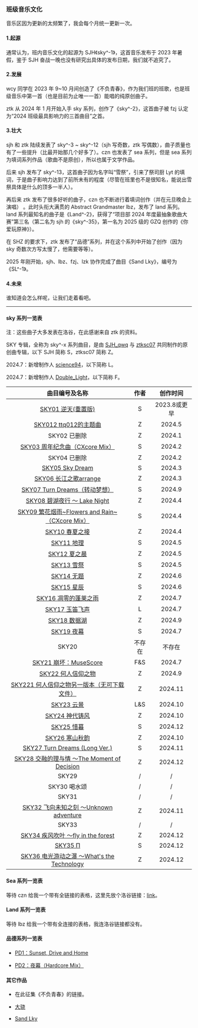 ### 班级音乐文化

音乐区因为更新的太频繁了，我会每个月统一更新一次。

#### 1.起源

通常认为，班内音乐文化的起源为 SJH《sky^-1》，这首音乐发布于 2023 年暑假，鉴于 SJH 奋战一晚也没有研究出具体的发布日期，我们就不追究了。

#### 2.发展

wcy 同学在 2023 年 9~10 月间创造了《不负青春》，作为我们班的班歌，也是班级音乐中第一首（也是目前为止唯一一首）能唱的纯原创曲子。

ztk 从 2024 年 1 月开始入手 sky 系列，创作了《sky^-2》，这首曲子被 fzj 认定为“2024 班级最具影响力的三首曲目”之首。

#### 3.壮大

sjh 和 ztk 陆续发表了 sky^-3 ~ sky^-12（sjh 写奇数，ztk 写偶数），曲子质量也有了一些提升（比最开始那几个好多了）。czn 也发表了 sea 系列，但是 sea 系列为填词系列作品（歌曲不是原创），所以也属于文学作品。

后来 sjh 发布了 sky^-13，这首曲子因为名字叫“雪祭”，引来了祭司厨 Lyt 的填词，于是曲子影响力达到了前所未有的程度（尽管在班里也不是很知名，能说出雪祭具体是什么的顶多一半人）。

再后来 ztk 发布了很多好听的曲子，czn 也不断进行着填词创作（并在元旦晚会上演唱） 。此时头衔大满贯的 Abstract Grandmaster lbz，发布了 land 系列。land 系列最知名的曲子是《Land^-2》，获得了“项目部 2024 年度最抽象歌曲大赛”第三名（第二名为 sjh 的《sky^-35》，第一名为 2025 级的 GZQ 创作的《你爱玩原神》）。

在 SHZ 的要求下，ztk 发布了“品德”系列，并在这个系列中开始了创作（因为 sky 奇数次方写太慢了，他需要等等）。

2025 年刚开始，sjh、lbz、fzj、lzk 协作完成了曲目《Sand Lky》，编号为《SL^-1》。

#### 4.未来

谁知道会怎么样呢，让我们走着看吧。

_____

#### sky 系列一览表

注：这些曲子大多发表在洛谷，在此感谢来自 ztk 的资料。

SKY 专辑，全称为 sky^-x 系列曲目，是由 [SJH_qwq](https://www.luogu.com.cn/user/761125) 与 [ztksc07](https://www.luogu.com.cn/user/711859) 共同制作的原创曲专辑，以下 SJH 简称 S，ztksc07 简称 Z。

2024.7：新增制作人 [science94](https://www.luogu.com.cn/user/1099083)，以下简称 L。

2024.7：新增制作人 [Double_Light](https://www.luogu.com.cn/user/761137)，以下简称 F。

|                        曲目编号及名称                        |  作者  |   创作时间   |
| :----------------------------------------------------------: | :----: | :----------: |
| [SKY01 逆天(重置版)](https://www.luogu.com.cn/problem/U321043) |   S    | 2023.8或更早 |
| [SKY012 ttq012的主题曲](https://www.luogu.com.cn/problem/U429283) |   Z    |    2024.5    |
|                         SKY02 已删除                         |   Z    |    2024.1    |
| [SKY03 周年纪念曲（CXcore Mix）](https://www.luogu.com.cn/problem/U409395) |   S    |    2024.2    |
|                         SKY04 已删除                         |   Z    |    2024.2    |
| [SKY05 Sky Dream](https://www.luogu.com.cn/problem/U417649)  |   S    |    2024.3    |
| [SKY06 长江之歌arrange](https://www.luogu.com.cn/problem/U416106) |   Z    |    2024.3    |
| [SKY07 Turn Dreams（转动梦想）](https://www.luogu.com.cn/problem/U477503) |   S    |    2024.9    |
| [SKY08 碧湖夜行 ～ Lake Night](https://www.luogu.com.cn/problem/U419781) |   Z    |    2024.4    |
| [SKY09 繁花烟雨~Flowers and Rain~（CXcore Mix）](https://www.luogu.com.cn/problem/U425357) |   S    |    2024.4    |
|  [SKY10 春夏之接](https://www.luogu.com.cn/problem/U424381)  |   Z    |    2024.4    |
|    [SKY11 地理](https://www.luogu.com.cn/problem/U428482)    |   S    |    2024.5    |
|   [SKY12 夏之晨](https://www.luogu.com.cn/problem/U429841)   |   Z    |    2024.5    |
|    [SKY13 雪祭](https://www.luogu.com.cn/problem/U433638)    |   S    |    2024.5    |
|    [SKY14 无题](https://www.luogu.com.cn/problem/U441411)    |   Z    |    2024.6    |
|    [SKY15 星辰](https://www.luogu.com.cn/problem/U443804)    |   S    |    2024.6    |
| [SKY16 凋零的蓬莱之雨](https://www.luogu.com.cn/problem/U454760) |   Z    |    2024.7    |
|  [SKY17 玉笛飞声](https://www.luogu.com.cn/problem/U453763)  |   L    |    2024.7    |
|   [SKY18 数据湖](https://www.luogu.com.cn/problem/U479744)   |   Z    |    2024.9    |
|    [SKY19 夜幕](https://www.luogu.com.cn/problem/U455183)    |   S    |    2024.7    |
|                            SKY20                             | 不存在 |    不存在    |
| [SKY21 崩坏：MuseScore](https://www.luogu.com.cn/problem/U455407) |  F&S   |    2024.7    |
| [SKY22 何人信仰之物](https://www.luogu.com.cn/problem/U475527) |   Z    |    2024.9    |
| [SKY221 何人信仰之物另一版本（无可下载文件）](https://www.luogu.com.cn/problem/U508857) |   Z    |   2024.11    |
|    [SKY23 云景](https://www.luogu.com.cn/problem/U493832)    |  L&S   |   2024.10    |
|  [SKY24 神代铸风](https://www.luogu.com.cn/problem/U489321)  |   Z    |   2024.10    |
|    [SKY25 惜暮](https://www.luogu.com.cn/problem/U515491)    |   S    |   2024.12    |
|  [SKY26 寒山秋韵](https://www.luogu.com.cn/problem/U491531)  |   Z    |   2024.10    |
| [SKY27 Turn Dreams (Long Ver.)](https://www.luogu.com.cn/problem/U505897) |   S    |   2024.11    |
| [SKY28 交融的理与情 ～The Moment of Decision](https://www.luogu.com.cn/problem/U511379) |   Z    |   2024.12    |
|                            SKY29                             |   /    |      /       |
|                         SKY30 喝水颂                         |   /    |      /       |
|                            SKY31                             |   /    |      /       |
| [SKY32 飞向未知之刻 ～Unknown adventure](https://www.luogu.com.cn/problem/U503628) |   Z    |   2024.11    |
|                            SKY33                             |   /    |      /       |
| [SKY34 疾风吹叶 ～fly in the forest](https://www.luogu.com.cn/problem/U513322) |   Z    |   2024.12    |
|     [SKY35 Π](https://www.luogu.com.cn/problem/U513208)      |   S    |   2024.12    |
| [SKY36 电光游动之瀑 ～What's the Technology](https://www.luogu.com.cn/problem/U518008) |   Z    |   2024.12    |

#### Sea 系列一览表

等待 czn 给我一个带有全链接的表格，这里先放个洛谷链接：[link](https://www.luogu.com/article/aqbnquu1)。

#### Land 系列一览表

等待 lbz 给我一个带有全连接的表格，我连洛谷链接都没有。

#### 品德系列一览表

- [PD1：Sunset, Drive and Home](https://www.luogu.com.cn/problem/U510058)

- [PD2：夜幕（Hardcore Mix）](https://www.luogu.com.cn/problem/U522121)

#### 其它作品

- 在此征集《不负青春》的链接。

- [大骁](https://www.luogu.com/article/npaw1tap)

- [Sand Lky](https://www.luogu.com.cn/problem/U521392)